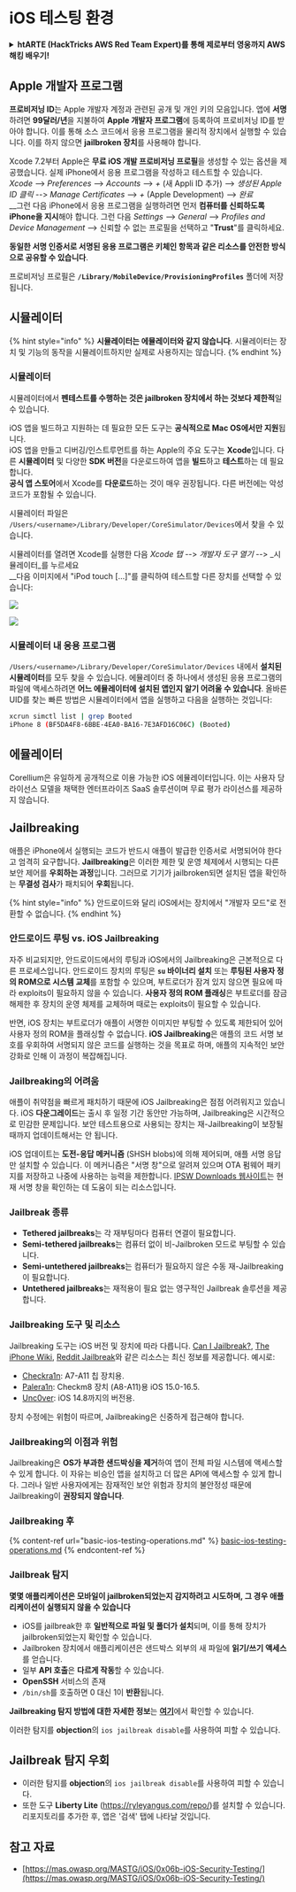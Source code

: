 # iOS 테스팅 환경

<details>

<summary><strong>htARTE (HackTricks AWS Red Team Expert)를 통해 제로부터 영웅까지 AWS 해킹 배우기</strong></a><strong>!</strong></summary>

HackTricks를 지원하는 다른 방법:

* **회사가 HackTricks에 광고되길 원하거나 HackTricks를 PDF로 다운로드**하려면 [**구독 요금제**](https://github.com/sponsors/carlospolop)를 확인하세요!
* [**공식 PEASS & HackTricks 스왜그**](https://peass.creator-spring.com)를 구매하세요
* [**The PEASS Family**](https://opensea.io/collection/the-peass-family)를 발견하세요, 당사의 독점 [**NFTs**](https://opensea.io/collection/the-peass-family) 컬렉션
* **💬 [디스코드 그룹](https://discord.gg/hRep4RUj7f)** 또는 [텔레그램 그룹](https://t.me/peass)에 **가입**하거나 **트위터** 🐦 [**@carlospolopm**](https://twitter.com/hacktricks\_live)**를 팔로우**하세요.
* **해킹 트릭을 공유하려면** [**HackTricks**](https://github.com/carlospolop/hacktricks) 및 [**HackTricks Cloud**](https://github.com/carlospolop/hacktricks-cloud) github 저장소에 PR을 제출하세요.

</details>

## Apple 개발자 프로그램

**프로비저닝 ID**는 Apple 개발자 계정과 관련된 공개 및 개인 키의 모음입니다. 앱에 **서명**하려면 **99달러/년**을 지불하여 **Apple 개발자 프로그램**에 등록하여 프로비저닝 ID를 받아야 합니다. 이를 통해 소스 코드에서 응용 프로그램을 물리적 장치에서 실행할 수 있습니다. 이를 하지 않으면 **jailbroken 장치**를 사용해야 합니다.

Xcode 7.2부터 Apple은 **무료 iOS 개발 프로비저닝 프로필**을 생성할 수 있는 옵션을 제공했습니다. 실제 iPhone에서 응용 프로그램을 작성하고 테스트할 수 있습니다. _Xcode_ --> _Preferences_ --> _Accounts_ --> _+_ (새 Appli ID 추가) --> _생성된 Apple ID 클릭_ --> _Manage Certificates_ --> _+_ (Apple Development) --> _완료_\
\_\_그런 다음 iPhone에서 응용 프로그램을 실행하려면 먼저 **컴퓨터를 신뢰하도록 iPhone을 지시**해야 합니다. 그런 다음 _Settings_ --> _General_ --> _Profiles and Device Management_ --> 신뢰할 수 없는 프로필을 선택하고 "**Trust**"를 클릭하세요.

**동일한 서명 인증서로 서명된 응용 프로그램은 키체인 항목과 같은 리소스를 안전한 방식으로 공유할 수 있습니다**.

프로비저닝 프로필은 **`/Library/MobileDevice/ProvisioningProfiles`** 폴더에 저장됩니다.

## **시뮬레이터**

{% hint style="info" %}
**시뮬레이터는 에뮬레이터와 같지 않습니다**. 시뮬레이터는 장치 및 기능의 동작을 시뮬레이트하지만 실제로 사용하지는 않습니다.
{% endhint %}

### **시뮬레이터**

시뮬레이터에서 **펜테스트를 수행하는 것은 jailbroken 장치에서 하는 것보다 제한적**일 수 있습니다.

iOS 앱을 빌드하고 지원하는 데 필요한 모든 도구는 **공식적으로 Mac OS에서만 지원**됩니다.\
iOS 앱을 만들고 디버깅/인스트루먼트를 하는 Apple의 주요 도구는 **Xcode**입니다. 다른 **시뮬레이터** 및 다양한 **SDK 버전**을 다운로드하여 앱을 **빌드**하고 **테스트**하는 데 필요합니다.\
**공식 앱 스토어**에서 Xcode를 **다운로드**하는 것이 매우 권장됩니다. 다른 버전에는 악성 코드가 포함될 수 있습니다.

시뮬레이터 파일은 `/Users/<username>/Library/Developer/CoreSimulator/Devices`에서 찾을 수 있습니다.

시뮬레이터를 열려면 Xcode를 실행한 다음 _Xcode 탭_ --> _개발자 도구 열기_ --> _시뮬레이터_를 누르세요\
\_\_다음 이미지에서 "iPod touch \[...]"를 클릭하여 테스트할 다른 장치를 선택할 수 있습니다:

![](<../../.gitbook/assets/image (270).png>)

![](<../../.gitbook/assets/image (520).png>)

### 시뮬레이터 내 응용 프로그램

`/Users/<username>/Library/Developer/CoreSimulator/Devices` 내에서 **설치된 시뮬레이터**를 모두 찾을 수 있습니다. 에뮬레이터 중 하나에서 생성된 응용 프로그램의 파일에 액세스하려면 **어느 에뮬레이터에 설치된 앱인지 알기 어려울 수 있습니다**. 올바른 UID를 찾는 빠른 방법은 시뮬레이터에서 앱을 실행하고 다음을 실행하는 것입니다:
```bash
xcrun simctl list | grep Booted
iPhone 8 (BF5DA4F8-6BBE-4EA0-BA16-7E3AFD16C06C) (Booted)
```
## 에뮬레이터

Corellium은 유일하게 공개적으로 이용 가능한 iOS 에뮬레이터입니다. 이는 사용자 당 라이선스 모델을 채택한 엔터프라이즈 SaaS 솔루션이며 무료 평가 라이선스를 제공하지 않습니다.

## Jailbreaking

애플은 iPhone에서 실행되는 코드가 반드시 애플이 발급한 인증서로 서명되어야 한다고 엄격히 요구합니다. **Jailbreaking**은 이러한 제한 및 운영 체제에서 시행되는 다른 보안 제어를 **우회하는 과정**입니다. 그러므로 기기가 jailbroken되면 설치된 앱을 확인하는 **무결성 검사**가 패치되어 **우회**됩니다.

{% hint style="info" %}
안드로이드와 달리 iOS에서는 장치에서 "개발자 모드"로 전환할 수 없습니다.
{% endhint %}

### 안드로이드 루팅 vs. iOS Jailbreaking

자주 비교되지만, 안드로이드에서의 루팅과 iOS에서의 Jailbreaking은 근본적으로 다른 프로세스입니다. 안드로이드 장치의 루팅은 **`su` 바이너리 설치** 또는 **루팅된 사용자 정의 ROM으로 시스템 교체**를 포함할 수 있으며, 부트로더가 잠겨 있지 않으면 필요에 따라 exploits이 필요하지 않을 수 있습니다. **사용자 정의 ROM 플래싱**은 부트로더를 잠금 해제한 후 장치의 운영 체제를 교체하며 때로는 exploits이 필요할 수 있습니다.

반면, iOS 장치는 부트로더가 애플이 서명한 이미지만 부팅할 수 있도록 제한되어 있어 사용자 정의 ROM을 플래싱할 수 없습니다. **iOS Jailbreaking**은 애플의 코드 서명 보호를 우회하여 서명되지 않은 코드를 실행하는 것을 목표로 하며, 애플의 지속적인 보안 강화로 인해 이 과정이 복잡해집니다.

### Jailbreaking의 어려움

애플이 취약점을 빠르게 패치하기 때문에 iOS Jailbreaking은 점점 어려워지고 있습니다. iOS **다운그레이드**는 출시 후 일정 기간 동안만 가능하며, Jailbreaking은 시간적으로 민감한 문제입니다. 보안 테스트용으로 사용되는 장치는 재-Jailbreaking이 보장될 때까지 업데이트해서는 안 됩니다.

iOS 업데이트는 **도전-응답 메커니즘** (SHSH blobs)에 의해 제어되며, 애플 서명 응답만 설치할 수 있습니다. 이 메커니즘은 "서명 창"으로 알려져 있으며 OTA 펌웨어 패키지를 저장하고 나중에 사용하는 능력을 제한합니다. [IPSW Downloads 웹사이트](https://ipsw.me)는 현재 서명 창을 확인하는 데 도움이 되는 리소스입니다.

### Jailbreak 종류

* **Tethered jailbreaks**는 각 재부팅마다 컴퓨터 연결이 필요합니다.
* **Semi-tethered jailbreaks**는 컴퓨터 없이 비-Jailbroken 모드로 부팅할 수 있습니다.
* **Semi-untethered jailbreaks**는 컴퓨터가 필요하지 않은 수동 재-Jailbreaking이 필요합니다.
* **Untethered jailbreaks**는 재적용이 필요 없는 영구적인 Jailbreak 솔루션을 제공합니다.

### Jailbreaking 도구 및 리소스

Jailbreaking 도구는 iOS 버전 및 장치에 따라 다릅니다. [Can I Jailbreak?](https://canijailbreak.com), [The iPhone Wiki](https://www.theiphonewiki.com), [Reddit Jailbreak](https://www.reddit.com/r/jailbreak/)와 같은 리소스는 최신 정보를 제공합니다. 예시로:

* [Checkra1n](https://checkra.in/): A7-A11 칩 장치용.
* [Palera1n](https://palera.in/): Checkm8 장치 (A8-A11)용 iOS 15.0-16.5.
* [Unc0ver](https://unc0ver.dev/): iOS 14.8까지의 버전용.

장치 수정에는 위험이 따르며, Jailbreaking은 신중하게 접근해야 합니다.

### Jailbreaking의 이점과 위험

Jailbreaking은 **OS가 부과한 샌드박싱을 제거**하여 앱이 전체 파일 시스템에 액세스할 수 있게 합니다. 이 자유는 비승인 앱을 설치하고 더 많은 API에 액세스할 수 있게 합니다. 그러나 일반 사용자에게는 잠재적인 보안 위험과 장치의 불안정성 때문에 Jailbreaking이 **권장되지 않습니다**.

### **Jailbreaking 후**

{% content-ref url="basic-ios-testing-operations.md" %}
[basic-ios-testing-operations.md](basic-ios-testing-operations.md)
{% endcontent-ref %}

### **Jailbreak 탐지**

**몇몇 애플리케이션은 모바일이 jailbroken되었는지 감지하려고 시도하며, 그 경우 애플리케이션이 실행되지 않을 수 있습니다**

* iOS를 jailbreak한 후 **일반적으로 파일 및 폴더가 설치**되며, 이를 통해 장치가 jailbroken되었는지 확인할 수 있습니다.
* Jailbroken 장치에서 애플리케이션은 샌드박스 외부의 새 파일에 **읽기/쓰기 액세스**를 얻습니다.
* 일부 **API 호출**은 **다르게 작동**할 수 있습니다.
* **OpenSSH** 서비스의 존재
* `/bin/sh`를 호출하면 0 대신 1이 **반환**됩니다.

**Jailbreaking 탐지 방법에 대한 자세한 정보**는 [**여기**](https://www.trustwave.com/en-us/resources/blogs/spiderlabs-blog/jailbreak-detection-methods/)에서 확인할 수 있습니다.

이러한 탐지를 **objection**의 `ios jailbreak disable`를 사용하여 피할 수 있습니다.

## **Jailbreak 탐지 우회**

* 이러한 탐지를 **objection**의 `ios jailbreak disable`를 사용하여 피할 수 있습니다.
* 또한 도구 **Liberty Lite** (https://ryleyangus.com/repo/)를 설치할 수 있습니다. 리포지토리를 추가한 후, 앱은 '검색' 탭에 나타날 것입니다.

## 참고 자료

* [https://mas.owasp.org/MASTG/iOS/0x06b-iOS-Security-Testing/](https://mas.owasp.org/MASTG/iOS/0x06b-iOS-Security-Testing/)
